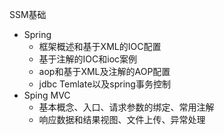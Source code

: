 SSM基础

- Spring
  - 框架概述和基于XML的IOC配置
  - 基于注解的IOC和ioc案例
  - aop和基于XML及注解的AOP配置
  - jdbc Temlate以及spring事务控制
- Sping MVC
  - 基本概念、入口、请求参数的绑定、常用注解
  - 响应数据和结果视图、文件上传、异常处理